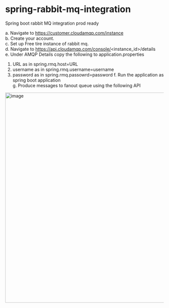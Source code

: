 # spring-rabbit-mq-integration
Spring boot rabbit MQ integration prod ready

a. Navigate to https://customer.cloudamqp.com/instance <br/>
b. Create your account.<br/>
c. Set up Free tire instance of rabbit mq.<br/>
d. Navigate to https://api.cloudamqp.com/console/<instance_id>/details<br/>
e. Under AMQP Details copy the following to application.properties<br/>
  1. URL as <URL> in spring.rmq.host=URL
  2. username as in spring.rmq.username=username
  3. password as in spring.rmq.passowrd=password
f. Run the application as spring boot application <br/>
g. Produce messages to fanout queue using the following API <br/>
  <img width="668" alt="image" src="https://user-images.githubusercontent.com/12813677/184720131-45dd6f37-415a-4b4e-83bf-67056d322301.png">

